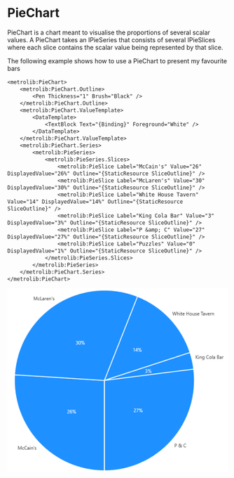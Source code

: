 # PieChart

PieChart is a chart meant to visualise the proportions of several scalar values.
A PieChart takes an IPieSeries that consists of several IPieSlices where each slice contains the scalar
value being represented by that slice.

The following example shows how to use a PieChart to present my favourite bars
```xaml
<metrolib:PieChart>
	<metrolib:PieChart.Outline>
		<Pen Thickness="1" Brush="Black" />
	</metrolib:PieChart.Outline>
	<metrolib:PieChart.ValueTemplate>
		<DataTemplate>
			<TextBlock Text="{Binding}" Foreground="White" />
		</DataTemplate>
	</metrolib:PieChart.ValueTemplate>
	<metrolib:PieChart.Series>
		<metrolib:PieSeries>
			<metrolib:PieSeries.Slices>
				<metrolib:PieSlice Label="McCain's" Value="26" DisplayedValue="26%" Outline="{StaticResource SliceOutline}" />
				<metrolib:PieSlice Label="McLaren's" Value="30" DisplayedValue="30%" Outline="{StaticResource SliceOutline}" />
				<metrolib:PieSlice Label="White House Tavern" Value="14" DisplayedValue="14%" Outline="{StaticResource SliceOutline}" />
				<metrolib:PieSlice Label="King Cola Bar" Value="3" DisplayedValue="3%" Outline="{StaticResource SliceOutline}" />
				<metrolib:PieSlice Label="P &amp; C" Value="27" DisplayedValue="27%" Outline="{StaticResource SliceOutline}" />
				<metrolib:PieSlice Label="Puzzles" Value="0" DisplayedValue="1%" Outline="{StaticResource SliceOutline}" />
			</metrolib:PieSeries.Slices>
		</metrolib:PieSeries>
	</metrolib:PieChart.Series>
</metrolib:PieChart>
```

![My favourite bars](Default.png)
